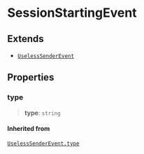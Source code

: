# SessionStartingEvent

## Extends

- [`UselessSenderEvent`](reference/interfaces/UselessSenderEvent.md)

## Properties

### type

> **type**: `string`

#### Inherited from

[`UselessSenderEvent.type`](reference/interfaces/UselessSenderEvent.md#type)

